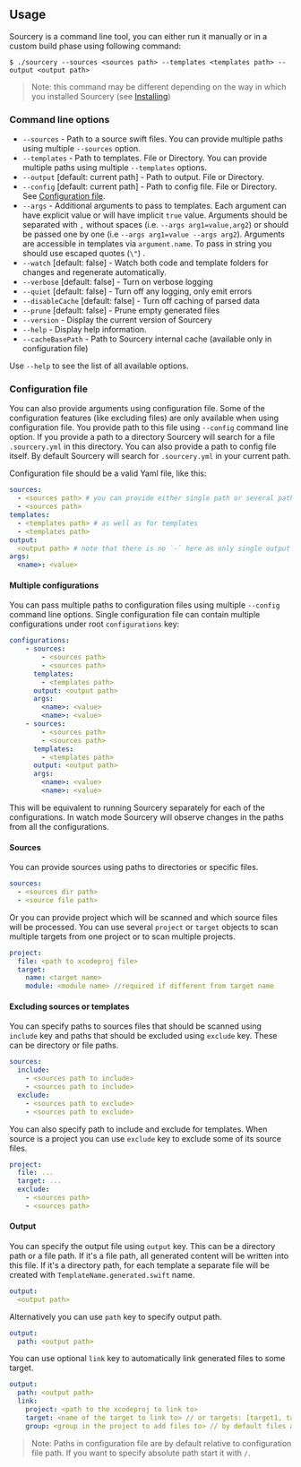 ## Usage

Sourcery is a command line tool, you can either run it manually or in a custom build phase using following command:

```
$ ./sourcery --sources <sources path> --templates <templates path> --output <output path>
```

> Note: this command may be different depending on the way in which you installed Sourcery (see [Installing](installing.html))

### Command line options

- `--sources` - Path to a source swift files. You can provide multiple paths using multiple `--sources` option.
- `--templates` - Path to templates. File or Directory. You can provide multiple paths using multiple `--templates` options.
- `--output` [default: current path] - Path to output. File or Directory.
- `--config` [default: current path] - Path to config file. File or Directory. See [Configuration file](usage.html#configuration-file).
- `--args` - Additional arguments to pass to templates. Each argument can have explicit value or will have implicit `true` value. Arguments should be separated with `,` without spaces (i.e. `--args arg1=value,arg2`) or should be passed one by one (i.e `--args arg1=value --args arg2`). Arguments are accessible in templates via `argument.name`. To pass in string you should use escaped quotes (`\"`) .
- `--watch` [default: false] - Watch both code and template folders for changes and regenerate automatically.
- `--verbose` [default: false] - Turn on verbose logging
- `--quiet` [default: false] - Turn off any logging, only emit errors
- `--disableCache` [default: false] - Turn off caching of parsed data
- `--prune` [default: false] - Prune empty generated files
- `--version` - Display the current version of Sourcery
- `--help` - Display help information.
- `--cacheBasePath` - Path to Sourcery internal cache (available only in configuration file)

Use `--help` to see the list of all available options.

### Configuration file

You can also provide arguments using configuration file. Some of the configuration features (like excluding files) are only 
available when using configuration file. You provide path to this file using `--config` command line option.
If you provide a path to a directory Sourcery will search for a file `.sourcery.yml` in this directory. You can also provide
a path to config file itself. By default Sourcery will search for `.sourcery.yml` in your current path.

Configuration file should be a valid Yaml file, like this:

```yaml
sources:
  - <sources path> # you can provide either single path or several paths using `-`
  - <sources path>
templates:
  - <templates path> # as well as for templates
  - <templates path>
output:
  <output path> # note that there is no `-` here as only single output path is supported
args:
  <name>: <value>
```

#### Multiple configurations

You can pass multiple paths to configuration files using multiple `--config` command line options.
Single configuration file can contain multiple configurations under root `configurations` key:

```yaml
configurations:
    - sources:
        - <sources path>
        - <sources path>
      templates:
        - <templates path>
      output: <output path>
      args:
        <name>: <value>
        <name>: <value>
    - sources:
        - <sources path>
        - <sources path>
      templates:
        - <templates path>
      output: <output path>
      args:
        <name>: <value>
        <name>: <value>
```

This will be equivalent to running Sourcery separately for each of the configurations. In watch mode Sourcery will observe changes in the paths from all the configurations.

#### Sources

You can provide sources using paths to directories or specific files.

```yaml
sources:
  - <sources dir path>
  - <source file path>
```

Or you can provide project which will be scanned and which source files will be processed. You can use several `project` or `target` objects to scan multiple targets from one project or to scan multiple projects.

```yaml
project:
  file: <path to xcodeproj file>
  target:
    name: <target name>
    module: <module name> //required if different from target name
```

#### Excluding sources or templates

You can specify paths to sources files that should be scanned using `include` key and paths that should be excluded using `exclude` key. These can be directory or file paths.

```yaml
sources:
  include:
    - <sources path to include>
    - <sources path to include>
  exclude:
    - <sources path to exclude>
    - <sources path to exclude>
```

You can also specify path to include and exclude for templates.
When source is a project you can use `exclude` key to exclude some of its source files.

```yaml
project:
  file: ...
  target: ...
  exclude:
    - <sources path>
    - <sources path>
```

#### Output

You can specify the output file using `output` key. This can be a directory path or a file path. If it's a file path, all generated content will be written into this file. If it's a directory path, for each template a separate file will be created with `TemplateName.generated.swift` name.

```yaml
output:
  <output path>
```

Alternatively you can use `path` key to specify output path.

```yaml
output:
  path: <output path>
```

You can use optional `link` key to automatically link generated files to some target.

```yaml
output:
  path: <output path>
  link:
    project: <path to the xcodeproj to link to>
    target: <name of the target to link to> // or targets: [target1, target2, ...]
    group: <group in the project to add files to> // by default files are added to project's root group
```

> Note: Paths in configuration file are by default relative to configuration file path. If you want to specify absolute path start it with `/`.
